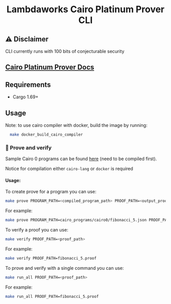 <div align="center">

# Lambdaworks Cairo Platinum Prover CLI

</div>

## ⚠️ Disclaimer

CLI currently runs with 100 bits of conjecturable security

## [Cairo Platinum Prover Docs]([lambdaclass.github.io/lambdaworks/](https://github.com/lambdaclass/lambdaworks/blob/main/provers/cairo/README.md))

## Requirements

- Cargo 1.69+
  
## Usage

Note: to use cairo compiler with docker, build the image by running:

```bash
  make docker_build_cairo_compiler
```

### 🚀 Prove and verify
Sample Cairo 0 programs can be found [here](https://github.com/lambdaclass/lambdaworks/tree/main/provers/cairo/cairo_programs/cairo0) (need to be compiled first).

Notice for compilation either `cairo-lang` or `docker` is required

#### Usage:

To create prove for a program you can use:

```bash
make prove PROGRAM_PATH=<compiled_program_path> PROOF_PATH=<output_proof_path>
```

For example:

```bash
make prove PROGRAM_PATH=cairo_programs/cairo0/fibonacci_5.json PROOF_PATH=program_proof.proof
```

To verify a proof you can use:
  
```bash
make verify PROOF_PATH=<proof_path>
```

For example:

```bash
make verify PROOF_PATH=fibonacci_5.proof
```

To prove and verify with a single command you can use:

```bash
make run_all PROOF_PATH=<proof_path>
```

For example:

```bash
make run_all PROOF_PATH=fibonacci_5.proof
```